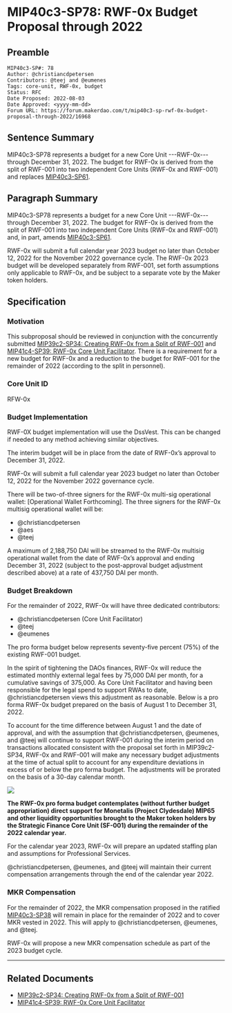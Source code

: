 # MIP40c3-SP78: RWF-0x Budget Proposal through 2022

## Preamble

```
MIP40c3-SP#: 78
Author: @christiancdpetersen
Contributors: @teej and @eumenes
Tags: core-unit, RWF-0x, budget
Status: RFC
Date Proposed: 2022-08-03
Date Approved: <yyyy-mm-dd>
Forum URL: https://forum.makerdao.com/t/mip40c3-sp-rwf-0x-budget-proposal-through-2022/16968
```

## Sentence Summary

MIP40c3-SP78 represents a budget for a new Core Unit ---RWF-0x--- through December 31, 2022. The budget for RWF-0x is derived from the split of RWF-001 into two independent Core Units (RWF-0x and RWF-001) and replaces [MIP40c3-SP61](https://forum.makerdao.com/t/mip40c3-sp61-modify-core-unit-budget-real-world-finance-rwf-001/13152).

## Paragraph Summary

MIP40c3-SP78 represents a budget for a new Core Unit ---RWF-0x--- through December 31, 2022. The budget for RWF-0x is derived from the split of RWF-001 into two independent Core Units (RWF-0x and RWF-001) and, in part, amends [MIP40c3-SP61](https://forum.makerdao.com/t/mip40c3-sp61-modify-core-unit-budget-real-world-finance-rwf-001/13152).

RWF-0x will submit a full calendar year 2023 budget no later than October 12, 2022 for the November 2022 governance cycle. The RWF-0x 2023 budget will be developed separately from RWF-001, set forth assumptions only applicable to RWF-0x, and be subject to a separate vote by the Maker token holders.

## Specification

### Motivation

This subproposal should be reviewed in conjunction with the concurrently submitted [MIP39c2-SP34: Creating RWF-0x from a Split of RWF-001](https://forum.makerdao.com/t/mip39c2-sp-creating-rwf0x-from-a-split-of-rwf-001/16967) and [MIP41c4-SP39: RWF-0x Core Unit Facilitator](https://forum.makerdao.com/t/mip41c4-sp-rwf-0x-core-unit-facilitator-onboarding/16969). There is a requirement for a new budget for RWF-0x and a reduction to the budget for RWF-001 for the remainder of 2022 (according to the split in personnel).

### Core Unit ID

RFW-0x

### Budget Implementation

RWF-0X budget implementation will use the DssVest. This can be changed if needed to any method achieving similar objectives.

The interim budget will be in place from the date of RWF-0x’s approval to December 31, 2022.

RWF-0x will submit a full calendar year 2023 budget no later than October 12, 2022 for the November 2022 governance cycle.

There will be two-of-three signers for the RWF-0x multi-sig operational wallet: [Operational Wallet Forthcoming]. The three signers for the RWF-0x multisig operational wallet will be:

- @christiancdpetersen
- @aes
- @teej

A maximum of 2,188,750 DAI will be streamed to the RWF-0x multisig operational wallet from the date of RWF-0x’s approval and ending December 31, 2022 (subject to the post-approval budget adjustment described above) at a rate of 437,750 DAI per month.

### Budget Breakdown

For the remainder of 2022, RWF-0x will have three dedicated contributors:

- @christiancdpetersen (Core Unit Facilitator)
- @teej
- @eumenes

The pro forma budget below represents seventy-five percent (75%) of the existing RWF-001 budget.

In the spirit of tightening the DAOs finances, RWF-0x will reduce the estimated monthly external legal fees by 75,000 DAI per month, for a cumulative savings of 375,000. As Core Unit Facilitator and having been responsible for the legal spend to support RWAs to date, @christiancdpetersen views this adjustment as reasonable. Below is a pro forma RWF-0x budget prepared on the basis of August 1 to December 31, 2022.

To account for the time difference between August 1 and the date of approval, and with the assumption that @christiancdpetersen, @eumenes, and @teej will continue to support RWF-001 during the interim period on transactions allocated consistent with the proposal set forth in MIP39c2-SP34, RWF-0x and RWF-001 will make any necessary budget adjustments at the time of actual split to account for any expenditure deviations in excess of or below the pro forma budget. The adjustments will be prorated on the basis of a 30-day calendar month.

![](https://github.com/makerdao/mips/blob/master/MIP40/MIP40c3-Subproposals/supporting-materials/MIP40c3-SP78/breakdown.png)

**The RWF-0x pro forma budget contemplates (without further budget appropriation) direct support for Monetalis (Project Clydesdale) MIP65 and other liquidity opportunities brought to the Maker token holders by the Strategic Finance Core Unit (SF-001) during the remainder of the 2022 calendar year.**

For the calendar year 2023, RWF-0x will prepare an updated staffing plan and assumptions for Professional Services.

@christiancdpetersen, @eumenes, and @teej will maintain their current compensation arrangements through the end of the calendar year 2022.

### MKR Compensation

For the remainder of 2022, the MKR compensation proposed in the ratified [MIP40c3-SP38](https://forum.makerdao.com/t/mip40c3-sp38-real-world-finance-core-unit-mkr-compensation-rwf-001/10447) will remain in place for the remainder of 2022 and to cover MKR vested in 2022. This will apply to @christiancdpetersen, @eumenes, and @teej.

RWF-0x will propose a new MKR compensation schedule as part of the 2023 budget cycle.

---

## Related Documents

- [MIP39c2-SP34: Creating RWF-0x from a Split of RWF-001](https://forum.makerdao.com/t/mip39c2-sp-creating-rwf0x-from-a-split-of-rwf-001/16967/1)
- [MIP41c4-SP39: RWF-0x Core Unit Facilitator](https://forum.makerdao.com/t/mip41c4-sp-rwf-0x-core-unit-facilitator-onboarding/16969)
